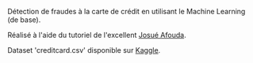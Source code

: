 Détection de fraudes à la carte de crédit en utilisant le Machine Learning (de base).

Réalisé à l'aide du tutoriel de l'excellent [Josué Afouda](https://github.com/JosueAfouda).

Dataset 'creditcard.csv' disponible sur [Kaggle](https://www.kaggle.com/datasets/jacklizhi/creditcard).
